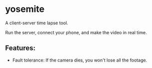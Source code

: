 # yosemite
A client-server time lapse tool.

Run the server, connect your phone, and make the video in real time.

## Features:

- Fault tolerance: If the camera dies, you won't lose all the footage.

